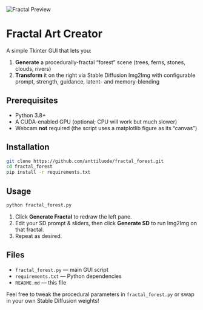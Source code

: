 ![Fractal Preview](https://github.com/anttiluode/fractal_forest/fractal.png?raw=true)

# Fractal Art Creator

A simple Tkinter GUI that lets you:

1. **Generate** a procedurally-fractal “forest” scene (trees, ferns, stones, clouds, rivers)  
2. **Transform** it on the right via Stable Diffusion Img2Img with configurable prompt, strength, guidance, latent- and memory-blending  

## Prerequisites

- Python 3.8+  
- A CUDA-enabled GPU (optional; CPU will work but much slower)  
- Webcam **not** required (the script uses a matplotlib figure as its “canvas”)

## Installation

```bash
git clone https://github.com/anttiluode/fractal_forest.git
cd fractal_forest
pip install -r requirements.txt
```

## Usage

```bash
python fractal_forest.py
```

1. Click **Generate Fractal** to redraw the left pane.  
2. Edit your SD prompt & sliders, then click **Generate SD** to run Img2Img on that fractal.  
3. Repeat as desired.  

## Files

- `fractal_forest.py` — main GUI script  
- `requirements.txt` — Python dependencies  
- `README.md` — this file  

Feel free to tweak the procedural parameters in `fractal_forest.py` or swap in your own Stable Diffusion weights!

